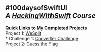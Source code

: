 #100daysofSwiftUI<br/>
*A [HackingWithSwift](https://www.hackingwithswift.com/100/swiftui/) Course*
---

**Quick Links to My Completed Projects** <br/>
Project 1: [WeSplit](https://github.com/nedramevoli/wesplit-project)
<br/> * Challenge 1: [Converter Challenge](https://github.com/nedramevoli/100daysofSwiftUI/ConverterChallenge)
<br/>Project 2: [Guess the Flag](https://github.com/nedramevoli/100daysofSwiftUI/tree/main/GuessTheFlag)
